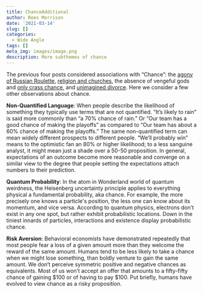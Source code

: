 ```yaml
---
title: ChanceAdditional
author: Rees Morrison
date: '2021-03-14'
slug: []
categories:
  - Wide Angle
tags: []
meta_img: images/image.png
description: More subthemes of chance
---
```


The previous four posts considered associations with “Chance”:  the [agony  of Russian Roulette](Deerhunter), [religion and churches](Sainte-Michel), the absence of vengeful gods and [only crass chance](Hap), and [unimagined divorce](Winner).   Here we consider a few other observations about chance.


**Non-Quantified Language**:  When people describe the likelihood of something they typically use terms that are not quantified.  “It’s likely to rain” is said more commonly than “a 70% chance of rain.”  Or “Our team has a good chance of making the playoffs” as compared to “Our team has about a 60% chance of making the playoffs.”  The same non-quantified term can mean widely different prospects to different people.  “We’ll probably win” means to the optimistic fan an 80% or higher likelihood; to a less sanguine analyst, it might mean just a shade over a 50-50 proposition.  In general, expectations of an outcome become more reasonable and converge on a similar view to the degree that people setting the expectations attach numbers to their prediction.

**Quantum Probability**:  In the atom in Wonderland world of quantum weirdness, the Heisenberg uncertainty principle applies to everything physical a fundamental probability, aka chance.  For example, the more precisely one knows a particle's position, the less one can know about its momentum, and vice versa.  According to quantum physics, electrons don’t exist in any one spot, but rather exhibit probabilistic locations.  Down in the tiniest innards of particles, interactions and existence display  probabilistic chance.

**Risk Aversion**:  Behavioral economists have demonstrated repeatedly that most people fear a loss of a given amount more than they welcome the reward of the same amount.  Humans tend to be less likely to take a chance when we might lose something, than boldly venture to gain the same amount.  We don’t perceive symmetric positive and negative chances as equivalents.  Most of us won’t accept an offer that amounts to a fifty-fifty chance of gaining $100 or of having to pay $100.  Put briefly, humans have evolved to view chance as a risky proposition.
